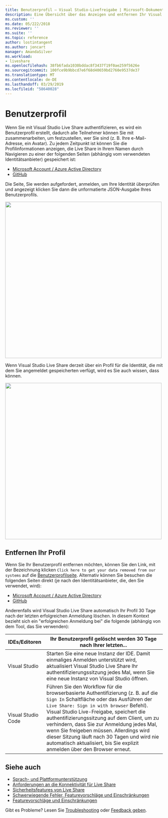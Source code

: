 ```yaml
---
title: Benutzerprofil – Visual Studio-Livefreigabe | Microsoft-Dokumentation
description: Eine Übersicht über das Anzeigen und entfernen Ihr Visual Studio Live Share-Benutzerprofil.
ms.custom: ''
ms.date: 05/222/2018
ms.reviewer: ''
ms.suite: ''
ms.topic: reference
author: lostintangent
ms.author: joncart
manager: AmandaSilver
ms.workload:
- liveshare
ms.openlocfilehash: 38fb6fada1030bddac8f3437f19f0ae259f5626e
ms.sourcegitcommit: 100fce9b9bbcd7e6f68d40659bd2760e9537de37
ms.translationtype: MT
ms.contentlocale: de-DE
ms.lasthandoff: 03/29/2019
ms.locfileid: "58640028"
---
```

<!--
Copyright © Microsoft Corporation
All rights reserved.
Creative Commons Attribution 4.0 License (International): https://creativecommons.org/licenses/by/4.0/legalcode
-->

# <a name="user-profile"></a>Benutzerprofil

Wenn Sie mit Visual Studio Live Share authentifizieren, es wird ein Benutzerprofil erstellt, dadurch alle Teilnehmer können Sie mit zusammenarbeiten, um festzustellen, wer Sie sind (z. B. Ihre e-Mail-Adresse, ein Avatar). Zu jedem Zeitpunkt ist können Sie die Profilinformationen anzeigen, die Live Share in Ihrem Namen durch Navigieren zu einer der folgenden Seiten (abhängig vom verwendeten Identitätsanbieter) gespeichert ist:

- [Microsoft Account / Azure Active Directory](https://insiders.liveshare.vsengsaas.visualstudio.com/auth/identity/microsoft/viewprofile)
- [GitHub](https://insiders.liveshare.vsengsaas.visualstudio.com/auth/identity/github/viewprofile)

Die Seite, Sie werden aufgefordert, anmelden, um Ihre Identität überprüfen und angezeigt klicken Sie dann die unformatierte JSON-Ausgabe Ihres Benutzerprofils.

<img width="500px" src="media/user-profile.png" />

Wenn Visual Studio Live Share derzeit über ein Profil für die Identität, die mit dem Sie angemeldet gespeicherten verfügt, wird es Sie auch wissen, dass können.

<img width="500px" src="media/no-profile.png" />

## <a name="removing-your-profile"></a>Entfernen Ihr Profil

Wenn Sie Ihr Benutzerprofil entfernen möchten, können Sie den Link, mit der Bezeichnung klicken `Click here to get your data removed from our systems` auf die [Benutzerprofilseite](#user-profile). Alternativ können Sie besuchen die folgenden Seiten direkt (je nach den Identitätsanbieter, die, den Sie verwendet, wird):

- [Microsoft Account / Azure Active Directory](https://insiders.liveshare.vsengsaas.visualstudio.com/auth/identity/microsoft/deleteme)
- [GitHub](https://insiders.liveshare.vsengsaas.visualstudio.com/auth/identity/github/deleteme)

Anderenfalls wird Visual Studio Live Share automatisch Ihr Profil 30 Tage nach der letzten erfolgreichen Anmeldung löschen. In diesem Kontext bezieht sich ein "erfolgreichen Anmeldung bei" die folgende (abhängig von dem Tool, das Sie verwenden):

| IDEs/Editoren | Ihr Benutzerprofil gelöscht werden 30 Tage nach Ihrer letzten... |
|-|-|
| Visual Studio | Starten Sie eine neue Instanz der IDE. Damit einmaliges Anmelden unterstützt wird, aktualisiert Visual Studio Live Share Ihr authentifizierungssitzung jedes Mal, wenn Sie eine neue Instanz von Visual Studio öffnen. |
| Visual Studio Code | Führen Sie den Workflow für die browserbasierte Authentifizierung (z. B. auf die `Sign In` Schaltfläche oder das Ausführen der `Live Share: Sign in with browser` Befehl). Visual Studio Live-Freigabe, speichert die authentifizierungssitzung auf dem Client, um zu verhindern, dass Sie zur Anmeldung jedes Mal, wenn Sie freigeben müssen. Allerdings wird dieser Sitzung läuft nach 30 Tagen und wird nie automatisch aktualisiert, bis Sie explizit anmelden über den Browser erneut. |

## <a name="see-also"></a>Siehe auch

- [Sprach- und Plattformunterstützung](reference/platform-support.md)
- [Anforderungen an die Konnektivität für Live Share](reference/connectivity.md)
- [Sicherheitsfeatures von Live Share](reference/security.md)
- [Schwerwiegende Fehler, Featurevorschläge und Einschränkungen](https://aka.ms/vsls-issues)
- [Featurevorschläge und Einschränkungen](https://aka.ms/vsls-feature-requests)

Gibt es Probleme? Lesen Sie [Troubleshooting](troubleshooting.md) oder [Feedback geben](support.md).
